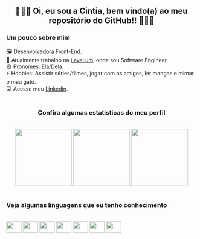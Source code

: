 <div align="center">

## 👩🏻‍💻 Oi, eu sou a Cintia, bem vindo(a) ao meu repositório do GitHub!! 👩🏻‍💻
</div>

### Um pouco sobre mim

🖼️ Desenvolvedora Front-End. <br>
💼 Atualmente trabalho na [Level um](https://levelum.com.br/index.html), onde sou Software Engineer. <br>
😄 Pronomes: Ela/Dela. <br>
⚡ Hobbies: Assistir séries/filmes, jogar com os amigos, ler mangas e mimar o meu gato. <br>
💻 Acesse meu [Linkedin](https://www.linkedin.com/in/cintia-requiao/).
<br>

#

<div align="center">

### Confira algumas estatisticas do meu perfil
<br>
<a href="https://github.com/cintiareq">
<img height="150em" src="https://github-readme-stats.vercel.app/api?username=cintiareq&show_icons=true&theme=dark&include_all_commits=true&count_private=true"/>
<img height="150em" src="https://github-readme-stats.vercel.app/api/top-langs/?username=cintiareq&layout=compact&langs_count=7&theme=dark"/>
<img height="150em" src="https://github-readme-streak-stats.herokuapp.com/?user=cintiareq&theme=dark&hide_border=true"/>
</a>
</div> 

# 

<div>

### Veja algumas linguagens que eu tenho conhecimento

<br>

<img height="30" width="40" src="https://cdn.jsdelivr.net/gh/devicons/devicon/icons/mysql/mysql-original.svg" />
<img height="30" width="40" src="https://cdn.jsdelivr.net/gh/devicons/devicon/icons/html5/html5-original.svg" />
<img height="30" width="40" src="https://cdn.jsdelivr.net/gh/devicons/devicon/icons/css3/css3-original.svg" />
<img height="30" width="40" src="https://cdn.jsdelivr.net/gh/devicons/devicon/icons/javascript/javascript-original.svg" />
<img height="30" width="40" src="https://cdn.jsdelivr.net/gh/devicons/devicon/icons/react/react-original.svg" />
<img height="30" width="40" src="https://cdn.jsdelivr.net/gh/devicons/devicon/icons/ionic/ionic-original.svg" />
<img height="30" width="40" src="https://cdn.jsdelivr.net/gh/devicons/devicon/icons/typescript/typescript-original.svg" />
